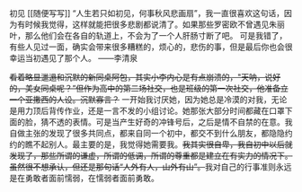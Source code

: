 初见
[[随便写写]]
“人生若只如初见，何事秋风悲画扇”，我一直很喜欢这句话，因为有时候我觉得，这样就能把很多悲剧都说清了。如果那些罗密欧不曾遇见朱丽叶，那么他们会在各自的轨道上，不会为了一个人肝肠寸断了吧。
可是我错了，有些人见过一面，确实会带来很多糟糕的，烦心的，悲伤的事，但是最后你也会很幸运当初遇见了那个人。
——李清泉

~~看着略显邋遢和沉默的新同桌阿包，其实小李内心是有点崩溃的，"天呐，说好的，美女同桌呢？”但作为高中的第二场社交，也是班级的第一次社交，他准备立一个亚撒西的人设。沉默寡言？~~
一开始我讨厌她，因为她总是冷漠的对我，无论是用力顶后背传作业，还是一言不发的小组讨论。她那张大部分时间都藏在口罩下面的脸，猜不透的表情。可是当产生好奇的冲锋号后，之后是情不自禁的在意。我自做主张的发现了很多共同点，都来自同一个初中，都交不到什么朋友，都隐隐约约的瞧不起别人。最主要的是，我觉得她需要我。~~我其实很自卑，我自初中以后就发现了，那些所谓的谦虚，所谓的低调，所谓的尊重都是建立在有实力的情况下。虽然很不想承认，但还是那句话“人外有人，山外有山”。~~我对自己的行事准则永远是在勇敢者面前懦弱，在懦弱者面前勇敢。